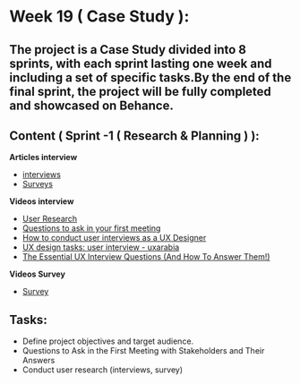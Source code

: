 # Week 19 ( Case Study ): 
## The project is a Case Study divided into 8 sprints, with each sprint lasting one week and including a set of specific tasks.By the end of the final sprint, the project will be fully completed and showcased on Behance.
## Content ( Sprint -1 ( Research & Planning ) ):
**Articles interview**
- [interviews](https://maze.co/guides/user-interviews/)
- [Surveys](http://maze.co/guides/ux-surveys/)

 **Videos interview**
- [User Research](https://www.youtube.com/watch?v=z3ruzLItPlM&t=1402s)
- [Questions to ask in your first meeting](https://www.youtube.com/watch?v=KLVRrFYCTHs)
- [How to conduct user interviews as a UX Designer](https://www.youtube.com/watch?v=1I80heBlPN4&t=16s)
- [UX design tasks: user interview - uxarabia](https://www.youtube.com/watch?v=g73vLvUTB6Y)
- [The Essential UX Interview Questions (And How To Answer Them!)](https://www.youtube.com/watch?v=vu3xcQm7cEo)

**Videos Survey**
- [Survey](https://www.youtube.com/watch?v=BLAd6fiP-mg)

## Tasks:
- Define project objectives and target audience. 
- Questions to Ask in the First Meeting with Stakeholders and Their Answers
- Conduct user research (interviews, survey)

